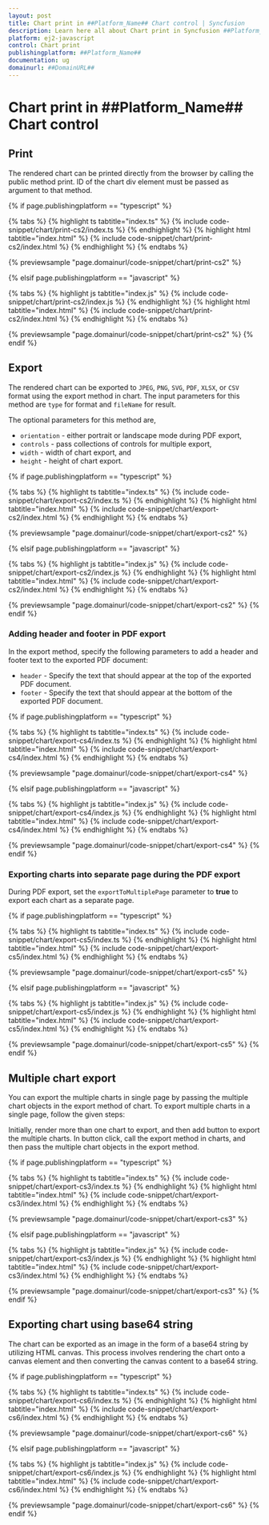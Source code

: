 ```yaml
---
layout: post
title: Chart print in ##Platform_Name## Chart control | Syncfusion
description: Learn here all about Chart print in Syncfusion ##Platform_Name## Chart control of Syncfusion Essential JS 2 and more.
platform: ej2-javascript
control: Chart print 
publishingplatform: ##Platform_Name##
documentation: ug
domainurl: ##DomainURL##
---
```


# Chart print in ##Platform_Name## Chart control

## Print

The rendered chart can be printed directly from the browser by calling the public method print. ID of the chart div element must be passed as argument to that method.

{% if page.publishingplatform == "typescript" %}

{% tabs %}
{% highlight ts tabtitle="index.ts" %}
{% include code-snippet/chart/print-cs2/index.ts %}
{% endhighlight %}
{% highlight html tabtitle="index.html" %}
{% include code-snippet/chart/print-cs2/index.html %}
{% endhighlight %}
{% endtabs %}
        
{% previewsample "page.domainurl/code-snippet/chart/print-cs2" %}

{% elsif page.publishingplatform == "javascript" %}

{% tabs %}
{% highlight js tabtitle="index.js" %}
{% include code-snippet/chart/print-cs2/index.js %}
{% endhighlight %}
{% highlight html tabtitle="index.html" %}
{% include code-snippet/chart/print-cs2/index.html %}
{% endhighlight %}
{% endtabs %}

{% previewsample "page.domainurl/code-snippet/chart/print-cs2" %}
{% endif %}

## Export

The rendered chart can be exported to `JPEG`, `PNG`, `SVG`, `PDF`, `XLSX`, or `CSV` format using the export method in chart. The input parameters for this method are `type` for format and `fileName` for result.

The optional parameters for this method are,
* `orientation` - either portrait or landscape mode during PDF export,
* `controls` - pass collections of controls for multiple export,
* `width` - width of chart export, and
* `height` - height of chart export.

{% if page.publishingplatform == "typescript" %}

{% tabs %}
{% highlight ts tabtitle="index.ts" %}
{% include code-snippet/chart/export-cs2/index.ts %}
{% endhighlight %}
{% highlight html tabtitle="index.html" %}
{% include code-snippet/chart/export-cs2/index.html %}
{% endhighlight %}
{% endtabs %}
        
{% previewsample "page.domainurl/code-snippet/chart/export-cs2" %}

{% elsif page.publishingplatform == "javascript" %}

{% tabs %}
{% highlight js tabtitle="index.js" %}
{% include code-snippet/chart/export-cs2/index.js %}
{% endhighlight %}
{% highlight html tabtitle="index.html" %}
{% include code-snippet/chart/export-cs2/index.html %}
{% endhighlight %}
{% endtabs %}

{% previewsample "page.domainurl/code-snippet/chart/export-cs2" %}
{% endif %}

### Adding header and footer in PDF export

In the export method, specify the following parameters to add a header and footer text to the exported PDF document:

* `header` - Specify the text that should appear at the top of the exported PDF document.
* `footer` - Specify the text that should appear at the bottom of the exported PDF document.

{% if page.publishingplatform == "typescript" %}

{% tabs %}
{% highlight ts tabtitle="index.ts" %}
{% include code-snippet/chart/export-cs4/index.ts %}
{% endhighlight %}
{% highlight html tabtitle="index.html" %}
{% include code-snippet/chart/export-cs4/index.html %}
{% endhighlight %}
{% endtabs %}
        
{% previewsample "page.domainurl/code-snippet/chart/export-cs4" %}

{% elsif page.publishingplatform == "javascript" %}

{% tabs %}
{% highlight js tabtitle="index.js" %}
{% include code-snippet/chart/export-cs4/index.js %}
{% endhighlight %}
{% highlight html tabtitle="index.html" %}
{% include code-snippet/chart/export-cs4/index.html %}
{% endhighlight %}
{% endtabs %}

{% previewsample "page.domainurl/code-snippet/chart/export-cs4" %}
{% endif %}

### Exporting charts into separate page during the PDF export

During PDF export, set the `exportToMultiplePage` parameter to **true** to export each chart as a separate page.

{% if page.publishingplatform == "typescript" %}

{% tabs %}
{% highlight ts tabtitle="index.ts" %}
{% include code-snippet/chart/export-cs5/index.ts %}
{% endhighlight %}
{% highlight html tabtitle="index.html" %}
{% include code-snippet/chart/export-cs5/index.html %}
{% endhighlight %}
{% endtabs %}
        
{% previewsample "page.domainurl/code-snippet/chart/export-cs5" %}

{% elsif page.publishingplatform == "javascript" %}

{% tabs %}
{% highlight js tabtitle="index.js" %}
{% include code-snippet/chart/export-cs5/index.js %}
{% endhighlight %}
{% highlight html tabtitle="index.html" %}
{% include code-snippet/chart/export-cs5/index.html %}
{% endhighlight %}
{% endtabs %}

{% previewsample "page.domainurl/code-snippet/chart/export-cs5" %}
{% endif %}

## Multiple chart export

You can export the multiple charts in single page by passing the multiple chart objects in the export method of chart. To export multiple charts in a single page, follow the given steps:

Initially, render more than one chart to export, and then add button to export the multiple charts. In button click, call the export method in charts, and then pass the multiple chart objects in the export method.

{% if page.publishingplatform == "typescript" %}

{% tabs %}
{% highlight ts tabtitle="index.ts" %}
{% include code-snippet/chart/export-cs3/index.ts %}
{% endhighlight %}
{% highlight html tabtitle="index.html" %}
{% include code-snippet/chart/export-cs3/index.html %}
{% endhighlight %}
{% endtabs %}
        
{% previewsample "page.domainurl/code-snippet/chart/export-cs3" %}

{% elsif page.publishingplatform == "javascript" %}

{% tabs %}
{% highlight js tabtitle="index.js" %}
{% include code-snippet/chart/export-cs3/index.js %}
{% endhighlight %}
{% highlight html tabtitle="index.html" %}
{% include code-snippet/chart/export-cs3/index.html %}
{% endhighlight %}
{% endtabs %}

{% previewsample "page.domainurl/code-snippet/chart/export-cs3" %}
{% endif %}

## Exporting chart using base64 string

The chart can be exported as an image in the form of a base64 string by utilizing HTML canvas. This process involves rendering the chart onto a canvas element and then converting the canvas content to a base64 string.

{% if page.publishingplatform == "typescript" %}

{% tabs %}
{% highlight ts tabtitle="index.ts" %}
{% include code-snippet/chart/export-cs6/index.ts %}
{% endhighlight %}
{% highlight html tabtitle="index.html" %}
{% include code-snippet/chart/export-cs6/index.html %}
{% endhighlight %}
{% endtabs %}

{% previewsample "page.domainurl/code-snippet/chart/export-cs6" %}

{% elsif page.publishingplatform == "javascript" %}

{% tabs %}
{% highlight js tabtitle="index.js" %}
{% include code-snippet/chart/export-cs6/index.js %}
{% endhighlight %}
{% highlight html tabtitle="index.html" %}
{% include code-snippet/chart/export-cs6/index.html %}
{% endhighlight %}
{% endtabs %}

{% previewsample "page.domainurl/code-snippet/chart/export-cs6" %}
{% endif %}
